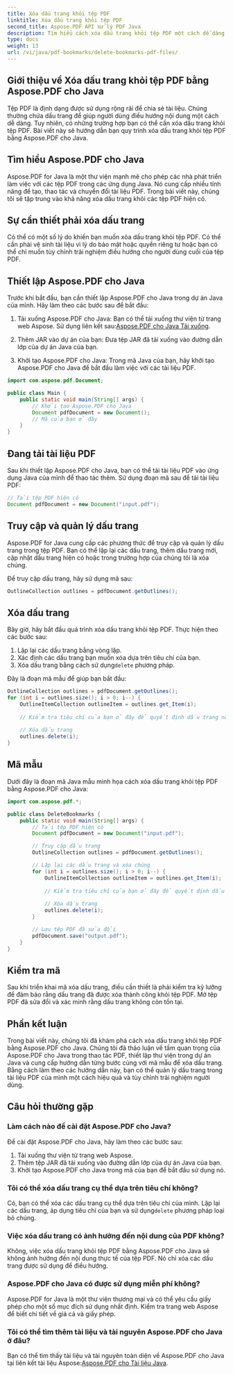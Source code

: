 ```yaml
---
title: Xóa dấu trang khỏi tệp PDF
linktitle: Xóa dấu trang khỏi tệp PDF
second_title: Aspose.PDF API xử lý PDF Java
description: Tìm hiểu cách xóa dấu trang khỏi tệp PDF một cách dễ dàng bằng Aspose.PDF cho Java. Hướng dẫn từng bước và mã mẫu của chúng tôi giúp việc này trở nên đơn giản.
type: docs
weight: 13
url: /vi/java/pdf-bookmarks/delete-bookmarks-pdf-files/
---
```


## Giới thiệu về Xóa dấu trang khỏi tệp PDF bằng Aspose.PDF cho Java

Tệp PDF là định dạng được sử dụng rộng rãi để chia sẻ tài liệu. Chúng thường chứa dấu trang để giúp người dùng điều hướng nội dung một cách dễ dàng. Tuy nhiên, có những trường hợp bạn có thể cần xóa dấu trang khỏi tệp PDF. Bài viết này sẽ hướng dẫn bạn quy trình xóa dấu trang khỏi tệp PDF bằng Aspose.PDF cho Java.

## Tìm hiểu Aspose.PDF cho Java

Aspose.PDF for Java là một thư viện mạnh mẽ cho phép các nhà phát triển làm việc với các tệp PDF trong các ứng dụng Java. Nó cung cấp nhiều tính năng để tạo, thao tác và chuyển đổi tài liệu PDF. Trong bài viết này, chúng tôi sẽ tập trung vào khả năng xóa dấu trang khỏi các tệp PDF hiện có.

## Sự cần thiết phải xóa dấu trang

Có thể có một số lý do khiến bạn muốn xóa dấu trang khỏi tệp PDF. Có thể cần phải vệ sinh tài liệu vì lý do bảo mật hoặc quyền riêng tư hoặc bạn có thể chỉ muốn tùy chỉnh trải nghiệm điều hướng cho người dùng cuối của tệp PDF.

## Thiết lập Aspose.PDF cho Java

Trước khi bắt đầu, bạn cần thiết lập Aspose.PDF cho Java trong dự án Java của mình. Hãy làm theo các bước sau để bắt đầu:

1.  Tải xuống Aspose.PDF cho Java: Bạn có thể tải xuống thư viện từ trang web Aspose. Sử dụng liên kết sau:[Aspose.PDF cho Java Tải xuống](https://releases.aspose.com/pdf/java/).

2. Thêm JAR vào dự án của bạn: Đưa tệp JAR đã tải xuống vào đường dẫn lớp của dự án Java của bạn.

3. Khởi tạo Aspose.PDF cho Java: Trong mã Java của bạn, hãy khởi tạo Aspose.PDF cho Java để bắt đầu làm việc với các tài liệu PDF.

```java
import com.aspose.pdf.Document;

public class Main {
    public static void main(String[] args) {
        // Khởi tạo Aspose.PDF cho Java
        Document pdfDocument = new Document();
        // Mã của bạn ở đây
    }
}
```

## Đang tải tài liệu PDF

Sau khi thiết lập Aspose.PDF cho Java, bạn có thể tải tài liệu PDF vào ứng dụng Java của mình để thao tác thêm. Sử dụng đoạn mã sau để tải tài liệu PDF:

```java
// Tải tệp PDF hiện có
Document pdfDocument = new Document("input.pdf");
```

## Truy cập và quản lý dấu trang

Aspose.PDF for Java cung cấp các phương thức để truy cập và quản lý dấu trang trong tệp PDF. Bạn có thể lặp lại các dấu trang, thêm dấu trang mới, cập nhật dấu trang hiện có hoặc trong trường hợp của chúng tôi là xóa chúng.

Để truy cập dấu trang, hãy sử dụng mã sau:

```java
OutlineCollection outlines = pdfDocument.getOutlines();
```

## Xóa dấu trang

Bây giờ, hãy bắt đầu quá trình xóa dấu trang khỏi tệp PDF. Thực hiện theo các bước sau:

1. Lặp lại các dấu trang bằng vòng lặp.
2. Xác định các dấu trang bạn muốn xóa dựa trên tiêu chí của bạn.
3.  Xóa dấu trang bằng cách sử dụng`delete` phương pháp.

Đây là đoạn mã mẫu để giúp bạn bắt đầu:

```java
OutlineCollection outlines = pdfDocument.getOutlines();
for (int i = outlines.size(); i > 0; i--) {
    OutlineItemCollection outlineItem = outlines.get_Item(i);
    
    // Kiểm tra tiêu chí của bạn ở đây để quyết định dấu trang nào cần xóa
    
    // Xóa dấu trang
    outlines.delete(i);
}
```

## Mã mẫu

Dưới đây là đoạn mã Java mẫu minh họa cách xóa dấu trang khỏi tệp PDF bằng Aspose.PDF cho Java:

```java
import com.aspose.pdf.*;

public class DeleteBookmarks {
    public static void main(String[] args) {
        // Tải tệp PDF hiện có
        Document pdfDocument = new Document("input.pdf");

        // Truy cập dấu trang
        OutlineCollection outlines = pdfDocument.getOutlines();

        // Lặp lại các dấu trang và xóa chúng
        for (int i = outlines.size(); i > 0; i--) {
            OutlineItemCollection outlineItem = outlines.get_Item(i);
            
            // Kiểm tra tiêu chí của bạn ở đây để quyết định dấu trang nào cần xóa
            
            // Xóa dấu trang
            outlines.delete(i);
        }

        // Lưu tệp PDF đã sửa đổi
        pdfDocument.save("output.pdf");
    }
}
```

## Kiểm tra mã

Sau khi triển khai mã xóa dấu trang, điều cần thiết là phải kiểm tra kỹ lưỡng để đảm bảo rằng dấu trang đã được xóa thành công khỏi tệp PDF. Mở tệp PDF đã sửa đổi và xác minh rằng dấu trang không còn tồn tại.

## Phần kết luận

Trong bài viết này, chúng tôi đã khám phá cách xóa dấu trang khỏi tệp PDF bằng Aspose.PDF cho Java. Chúng tôi đã thảo luận về tầm quan trọng của Aspose.PDF cho Java trong thao tác PDF, thiết lập thư viện trong dự án Java và cung cấp hướng dẫn từng bước cùng với mã mẫu để xóa dấu trang. Bằng cách làm theo các hướng dẫn này, bạn có thể quản lý dấu trang trong tài liệu PDF của mình một cách hiệu quả và tùy chỉnh trải nghiệm người dùng.

## Câu hỏi thường gặp

### Làm cách nào để cài đặt Aspose.PDF cho Java?

Để cài đặt Aspose.PDF cho Java, hãy làm theo các bước sau:
1. Tải xuống thư viện từ trang web Aspose.
2. Thêm tệp JAR đã tải xuống vào đường dẫn lớp của dự án Java của bạn.
3. Khởi tạo Aspose.PDF cho Java trong mã của bạn để bắt đầu sử dụng nó.

### Tôi có thể xóa dấu trang cụ thể dựa trên tiêu chí không?

 Có, bạn có thể xóa các dấu trang cụ thể dựa trên tiêu chí của mình. Lặp lại các dấu trang, áp dụng tiêu chí của bạn và sử dụng`delete` phương pháp loại bỏ chúng.

### Việc xóa dấu trang có ảnh hưởng đến nội dung của PDF không?

Không, việc xóa dấu trang khỏi tệp PDF bằng Aspose.PDF cho Java sẽ không ảnh hưởng đến nội dung thực tế của tệp PDF. Nó chỉ xóa các dấu trang được sử dụng để điều hướng.

### Aspose.PDF cho Java có được sử dụng miễn phí không?

Aspose.PDF for Java là một thư viện thương mại và có thể yêu cầu giấy phép cho một số mục đích sử dụng nhất định. Kiểm tra trang web Aspose để biết chi tiết về giá cả và giấy phép.

### Tôi có thể tìm thêm tài liệu và tài nguyên Aspose.PDF cho Java ở đâu?

 Bạn có thể tìm thấy tài liệu và tài nguyên toàn diện về Aspose.PDF cho Java tại liên kết tài liệu Aspose:[Aspose.PDF cho Tài liệu Java](https://reference.aspose.com/pdf/java/).